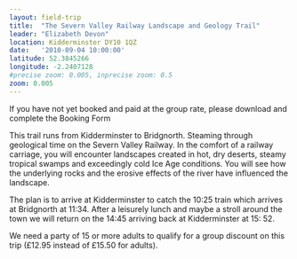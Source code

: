 ```yaml
---
layout: field-trip
title:  "The Severn Valley Railway Landscape and Geology Trail"
leader: "Elizabeth Devon"
location: Kidderminster DY10 1QZ
date:   '2010-09-04 10:00:00'
latitude: 52.3845266
longitude: -2.2407128
#precise zoom: 0.005, inprecise zoom: 0.5
zoom: 0.005
---
```

If you have not yet booked and paid at the group rate, please download and complete the Booking Form

This trail runs from Kidderminster to Bridgnorth. Steaming through geological time on the Severn Valley Railway. In the comfort of a railway carriage, you will encounter landscapes created in hot, dry deserts, steamy tropical swamps and exceedingly cold Ice Age conditions. You will see how the underlying rocks and the erosive effects of the river have influenced the landscape.

The plan is to arrive at Kidderminster to catch the 10:25 train which arrives at Bridgnorth at 11:34. After a leisurely lunch and maybe a stroll around the town we will return on the 14:45 arriving back at Kidderminster at 15: 52.

We need a party of 15 or more adults to qualify for a group discount on this trip (£12.95 instead of £15.50 for adults).